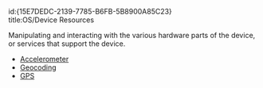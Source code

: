 id:{15E7DEDC-2139-7785-B6FB-5B8900A85C23}  
title:OS/Device Resources  

Manipulating and interacting with the various hardware parts of the device,
or services that support the device.

-   [Accelerometer](/recipes/android/os_device_resources/accelerometer) 
-   [Geocoding](/recipes/android/os_device_resources/geocoder) 
-  [GPS](/recipes/android/os_device_resources/gps)
